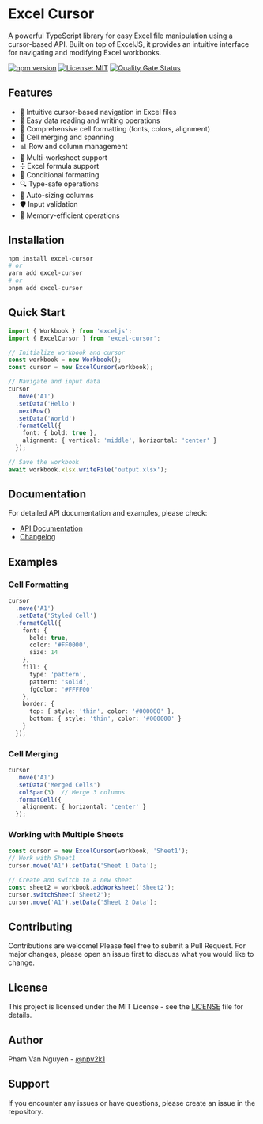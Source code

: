 # Excel Cursor

A powerful TypeScript library for easy Excel file manipulation using a cursor-based API. Built on top of ExcelJS, it provides an intuitive interface for navigating and modifying Excel workbooks.

[![npm version](https://badge.fury.io/js/excel-cursor.svg)](https://badge.fury.io/js/excel-cursor)
[![License: MIT](https://img.shields.io/badge/License-MIT-yellow.svg)](https://opensource.org/licenses/MIT)
[![Quality Gate Status](https://sonarcloud.io/api/project_badges/measure?project=npv2k1_excel-cursor&metric=alert_status)](https://sonarcloud.io/summary/new_code?id=npv2k1_excel-cursor)

## Features

- 🚀 Intuitive cursor-based navigation in Excel files
- 📝 Easy data reading and writing operations
- 🎨 Comprehensive cell formatting (fonts, colors, alignment)
- 🔄 Cell merging and spanning
- 📊 Row and column management
- 📑 Multi-worksheet support
- ➗ Excel formula support
- 🎯 Conditional formatting
- 🔍 Type-safe operations
- 📏 Auto-sizing columns
- 🛡️ Input validation
- 💾 Memory-efficient operations

## Installation

```bash
npm install excel-cursor
# or
yarn add excel-cursor
# or
pnpm add excel-cursor
```

## Quick Start

```typescript
import { Workbook } from 'exceljs';
import { ExcelCursor } from 'excel-cursor';

// Initialize workbook and cursor
const workbook = new Workbook();
const cursor = new ExcelCursor(workbook);

// Navigate and input data
cursor
  .move('A1')
  .setData('Hello')
  .nextRow()
  .setData('World')
  .formatCell({
    font: { bold: true },
    alignment: { vertical: 'middle', horizontal: 'center' }
  });

// Save the workbook
await workbook.xlsx.writeFile('output.xlsx');
```

## Documentation

For detailed API documentation and examples, please check:
- [API Documentation](./API.md)
- [Changelog](./CHANGELOG.md)

## Examples

### Cell Formatting

```typescript
cursor
  .move('A1')
  .setData('Styled Cell')
  .formatCell({
    font: { 
      bold: true,
      color: '#FF0000',
      size: 14
    },
    fill: {
      type: 'pattern',
      pattern: 'solid',
      fgColor: '#FFFF00'
    },
    border: {
      top: { style: 'thin', color: '#000000' },
      bottom: { style: 'thin', color: '#000000' }
    }
  });
```

### Cell Merging

```typescript
cursor
  .move('A1')
  .setData('Merged Cells')
  .colSpan(3)  // Merge 3 columns
  .formatCell({
    alignment: { horizontal: 'center' }
  });
```

### Working with Multiple Sheets

```typescript
const cursor = new ExcelCursor(workbook, 'Sheet1');
// Work with Sheet1
cursor.move('A1').setData('Sheet 1 Data');

// Create and switch to a new sheet
const sheet2 = workbook.addWorksheet('Sheet2');
cursor.switchSheet('Sheet2');
cursor.move('A1').setData('Sheet 2 Data');
```

## Contributing

Contributions are welcome! Please feel free to submit a Pull Request. For major changes, please open an issue first to discuss what you would like to change.

## License

This project is licensed under the MIT License - see the [LICENSE](LICENSE) file for details.

## Author

Pham Van Nguyen - [@npv2k1](https://github.com/npv2k1)

## Support

If you encounter any issues or have questions, please create an issue in the repository.
